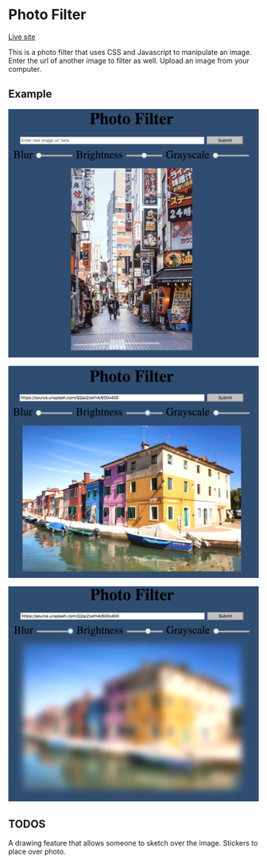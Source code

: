 # Photo Filter

[Live site](https://spookybit.github.io/photo_filter/)

This is a photo filter that uses CSS and Javascript to manipulate an image.
Enter the url of another image to filter as well.
Upload an image from your computer.

## Example
![image1](assets/image1.png)

![image2](assets/image2.png)

![image3](assets/image3.png)

## TODOS
A drawing feature that allows someone to sketch over the image.
Stickers to place over photo.
